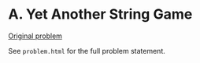# A. Yet Another String Game

[Original problem](https://codeforces.com/contest/1480/problem/A)

See `problem.html` for the full problem statement.
